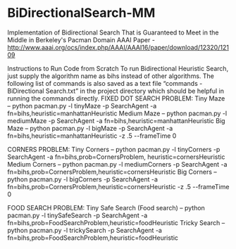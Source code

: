 # BiDirectionalSearch-MM
Implementation of Bidirectional Search That is Guaranteed to Meet in the Middle in Berkeley's Pacman Domain
AAAI Paper - http://www.aaai.org/ocs/index.php/AAAI/AAAI16/paper/download/12320/12109

Instructions to Run Code from Scratch
To run Bidirectional Heuristic Search, just supply the algorithm name as bihs instead of other algorithms. The following list of commands is also saved as a text file “commands - BiDirectional Search.txt” in the project directory which should be helpful in running the commands directly. 
FIXED DOT SEARCH PROBLEM:
	Tiny Maze – python pacman.py -l tinyMaze -p SearchAgent -a fn=bihs,heuristic=manhattanHeuristic
	Medium Maze – python pacman.py -l mediumMaze -p SearchAgent -a fn=bihs,heuristic=manhattanHeuristic
	Big Maze – python pacman.py -l bigMaze -p SearchAgent -a fn=bihs,heuristic=manhattanHeuristic -z .5 --frameTime 0

CORNERS PROBLEM:
	Tiny Corners – python pacman.py -l tinyCorners -p SearchAgent -a fn=bihs,prob=CornersProblem, heuristic=cornersHeuristic
	Medium Corners – python pacman.py -l mediumCorners -p SearchAgent -a fn=bihs,prob=CornersProblem,heuristic=cornersHeuristic
	Big Corners – python pacman.py -l bigCorners -p SearchAgent -a fn=bihs,prob=CornersProblem,heuristic=cornersHeuristic -z .5 --frameTime 0

FOOD SEARCH PROBLEM:
	Tiny Safe Search (Food search) – python pacman.py -l tinySafeSearch -p SearchAgent -a fn=bihs,prob=FoodSearchProblem,heuristic=foodHeuristic
	Tricky Search – python pacman.py -l trickySearch -p SearchAgent -a fn=bihs,prob=FoodSearchProblem,heuristic=foodHeuristic
